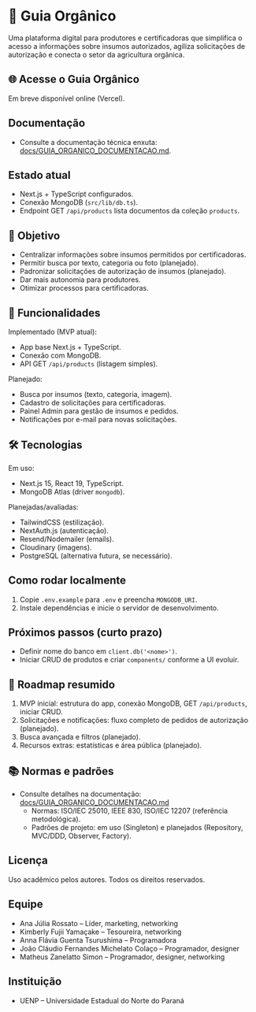 # 🌱 Guia Orgânico

Uma plataforma digital para produtores e certificadoras que simplifica o acesso a informações sobre insumos autorizados, agiliza solicitações de autorização e conecta o setor da agricultura orgânica.

## 🌐 Acesse o Guia Orgânico

Em breve disponível online (Vercel).

## Documentação

- Consulte a documentação técnica enxuta: [docs/GUIA_ORGANICO_DOCUMENTACAO.md](./docs/GUIA_ORGANICO_DOCUMENTACAO.md).

## Estado atual

- Next.js + TypeScript configurados.
- Conexão MongoDB (`src/lib/db.ts`).
- Endpoint GET `/api/products` lista documentos da coleção `products`.

## 🎯 Objetivo

- Centralizar informações sobre insumos permitidos por certificadoras.
- Permitir busca por texto, categoria ou foto (planejado).
- Padronizar solicitações de autorização de insumos (planejado).
- Dar mais autonomia para produtores.
- Otimizar processos para certificadoras.

## 🚀 Funcionalidades

Implementado (MVP atual):

- App base Next.js + TypeScript.
- Conexão com MongoDB.
- API GET `/api/products` (listagem simples).

Planejado:

- Busca por insumos (texto, categoria, imagem).
- Cadastro de solicitações para certificadoras.
- Painel Admin para gestão de insumos e pedidos.
- Notificações por e-mail para novas solicitações.

## 🛠️ Tecnologias

Em uso:

- Next.js 15, React 19, TypeScript.
- MongoDB Atlas (driver `mongodb`).

Planejadas/avaliadas:

- TailwindCSS (estilização).
- NextAuth.js (autenticação).
- Resend/Nodemailer (emails).
- Cloudinary (imagens).
- PostgreSQL (alternativa futura, se necessário).

## Como rodar localmente

1. Copie `.env.example` para `.env` e preencha `MONGODB_URI`.
2. Instale dependências e inicie o servidor de desenvolvimento.

## Próximos passos (curto prazo)

- Definir nome do banco em `client.db('<nome>')`.
- Iniciar CRUD de produtos e criar `components/` conforme a UI evoluir.

## 📅 Roadmap resumido

1. MVP inicial: estrutura do app, conexão MongoDB, GET `/api/products`, iniciar CRUD.
2. Solicitações e notificações: fluxo completo de pedidos de autorização (planejado).
3. Busca avançada e filtros (planejado).
4. Recursos extras: estatísticas e área pública (planejado).

## 📚 Normas e padrões

- Consulte detalhes na documentação: [docs/GUIA_ORGANICO_DOCUMENTACAO.md](./docs/GUIA_ORGANICO_DOCUMENTACAO.md)
  - Normas: ISO/IEC 25010, IEEE 830, ISO/IEC 12207 (referência metodológica).
  - Padrões de projeto: em uso (Singleton) e planejados (Repository, MVC/DDD, Observer, Factory).

## Licença

Uso acadêmico pelos autores. Todos os direitos reservados.

## Equipe

- Ana Júlia Rossato – Líder, marketing, networking
- Kimberly Fujii Yamaçake – Tesoureira, networking
- Anna Flávia Guenta Tsurushima – Programadora
- João Cláudio Fernandes Michelato Colaço – Programador, designer
- Matheus Zanelatto Simon – Programador, designer, networking

## Instituição

- UENP – Universidade Estadual do Norte do Paraná
